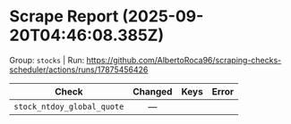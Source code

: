 # Scrape Report (2025-09-20T04:46:08.385Z)

Group: `stocks`  |  Run: https://github.com/AlbertoRoca96/scraping-checks-scheduler/actions/runs/17875456426

| Check | Changed | Keys | Error |
|---|:---:|:--|:--|
| `stock_ntdoy_global_quote` | — |  |  |
